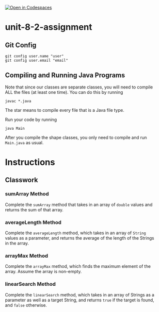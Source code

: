 [![Open in Codespaces](https://classroom.github.com/assets/launch-codespace-2972f46106e565e64193e422d61a12cf1da4916b45550586e14ef0a7c637dd04.svg)](https://classroom.github.com/open-in-codespaces?assignment_repo_id=18676215)
# unit-8-2-assignment

## Git Config
```
git config user.name "user"
git config user.email "email"
```

## Compiling and Running Java Programs
Note that since our classes are separate classes, you will need to compile ALL the files (at least one time).  You can do this by running
```
javac *.java
```
The star means to compile every file that is a Java file type.

Run your code by running
```
java Main
```

After you compile the shape classes, you only need to compile and run `Main.java` as usual.

# Instructions  

## Classwork
### sumArray Method
Complete the `sumArray` method that takes in an array of `double` values and returns the sum of that array.

### averageLength Method
Complete the `averageLength` method, which takes in an array of `String` values as a parameter, and returns the average of the length of the Strings in the array.

### arrayMax Method
Complete the `arrayMax` method, which finds the maximum element of the array.  Assume the array is non-empty.

### linearSearch Method
Complete the `linearSearch` method, which takes in an array of Strings as a parameter as well as a target String, and returns `true` if the target is found, and `false` otherwise.
